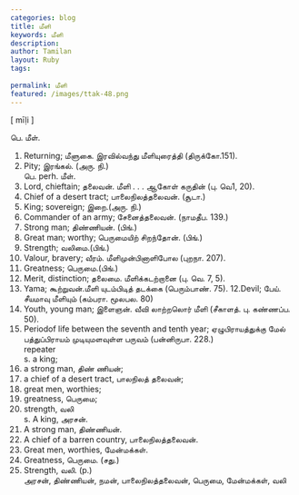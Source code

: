 ```yaml
---
categories: blog
title: மீளி
keywords: மீளி
description: 
author: Tamilan
layout: Ruby
tags: 
 
permalink: மீளி
featured: /images/ttak-48.png
---
```

  
[ mīḷi ]  
  
பெ. மீள்.   
1. Returning; மீளுகை. இரவில்வந்து மீளியுரைத்தி (திருக்கோ.151).   
2. Pity; இரங்கல். (அரு. நி.)  
பெ. perh. மீள்.   
1. Lord, chieftain; தலைவன். மீளி . . . ஆகோள் கருதின் (பு. வெ1, 20).   
2. Chief of a desert tract; பாலைநிலத்தலைவன். (சூடா.)   
3. King; sovereign; இறை.(அரு. நி.)   
4. Commander of an army; சேனைத்தலைவன். (நாமதீப. 139.)   
5. Strong man; திண்ணியன். (பிங்.)   
6. Great man; worthy; பெருமையிற் சிறந்தோன். (பிங்.)   
7. Strength; வலிமை.(பிங்.)   
8. Valour, bravery; வீரம். மீளிமுன்பினாளிபோல (புறநா. 207).   
9. Greatness; பெருமை.(பிங்.)   
10. Merit, distinction; தலைமை. மீளிக்கடற்றானை (பு. வெ. 7, 5).   
11. Yama; கூற்றுவன்.மீளி யுடம்பிடித் தடக்கை (பெரும்பாண். 75). 12.Devil; பேய். சீயமாவு மீளியும் (கம்பரா. மூலபல. 80)  
13. Youth, young man; இளைஞன். வீவி லாற்றலொர் மீளி (சீகாளத். பு. கண்ணப்ப. 50).   
14. Periodof life between the seventh and tenth year; ஏழுபிராயத்துக்கு மேல் பத்துப்பிராயம் முடியுமளவுள்ள பருவம் (பன்னிருபா. 228.)  
repeater  
s. a king;   
2. a strong man, திண் ணியன்;   
3. a chief of a desert tract, பாலநிலத் தலைவன்;   
4. great men, worthies;   
5. greatness, பெருமை;   
6. strength, வலி  
s. A king, அரசன்.   
2. A strong man, திண்ணியன்.   
3. A chief of a barren country, பாலைநிலத்தலைவன்.   
4. Great men, worthies, மேன்மக்கள்.   
5. Greatness, பெருமை. (சது.)   
6. Strength, வலி. (p.)  
அரசன், திண்ணியன், நமன், பாலைநிலத்தலைவன், பெருமை, மேன்மக்கள், வலி